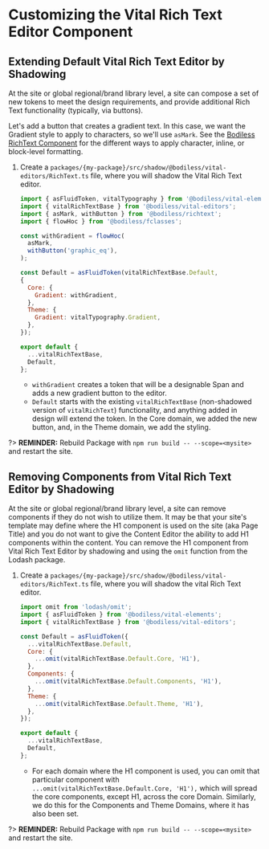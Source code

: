 # Customizing the Vital Rich Text Editor Component

## Extending Default Vital Rich Text Editor by Shadowing

At the site or global regional/brand library level, a site can compose a set of new tokens to meet
the design requirements, and provide additional Rich Text functionality (typically, via buttons).

Let's add a button that creates a gradient text. In this case, we want the Gradient style to apply
to characters, so we'll use `asMark`. See the [Bodiless RichText
Component](../../../../Components/Editors/RichText#component) for the different ways to apply
character, inline, or block-level formatting.

01. Create a `packages/{my-package}/src/shadow/@bodiless/vital-editors/RichText.ts` file, where you
    will shadow the Vital Rich Text editor.

    ```js
    import { asFluidToken, vitalTypography } from '@bodiless/vital-elements';
    import { vitalRichTextBase } from '@bodiless/vital-editors';
    import { asMark, withButton } from '@bodiless/richtext';
    import { flowHoc } from '@bodiless/fclasses';

    const withGradient = flowHoc(
      asMark,
      withButton('graphic_eq'),
    );

    const Default = asFluidToken(vitalRichTextBase.Default,
    {
      Core: {
        Gradient: withGradient,
      },
      Theme: {
        Gradient: vitalTypography.Gradient,
      },
    });

    export default {
      ...vitalRichTextBase,
      Default,
    };
    ```

    - `withGradient` creates a token that will be a designable Span and adds a new gradient button
      to the editor.
    - `Default` starts with the existing `vitalRichTextBase` (non-shadowed version of
      `vitalRichText`) functionality, and anything added in design will extend the token. In the
      Core domain, we added the new button, and, in the Theme domain, we add the styling.

?> **REMINDER:** Rebuild Package with `npm run build -- --scope=<mysite>` and restart the site.

## Removing Components from Vital Rich Text Editor by Shadowing

At the site or global regional/brand library level, a site can remove components if they do not wish
to utilize them. It may be that your site's template may define where the H1 component is used on
the site (aka Page Title) and you do not want to give the Content Editor the ability to add H1
components within the content. You can remove the H1 component from Vital Rich Text Editor by
shadowing and using the `omit` function from the Lodash package.

01. Create a `packages/{my-package}/src/shadow/@bodiless/vital-editors/RichText.ts` file, where you
    will shadow the vital Rich Text editor.

    ```js
    import omit from 'lodash/omit';
    import { asFluidToken } from '@bodiless/vital-elements';
    import { vitalRichTextBase } from '@bodiless/vital-editors';

    const Default = asFluidToken({
      ...vitalRichTextBase.Default,
      Core: {
        ...omit(vitalRichTextBase.Default.Core, 'H1'),
      },
      Components: {
        ...omit(vitalRichTextBase.Default.Components, 'H1'),
      },
      Theme: {
        ...omit(vitalRichTextBase.Default.Theme, 'H1'),
      },
    });

    export default {
      ...vitalRichTextBase,
      Default,
    };
    ```

    - For each domain where the H1 component is used, you can omit that particular component with
      `...omit(vitalRichTextBase.Default.Core, 'H1'),` which will spread the core components, except
      H1, across the core Domain. Similarly, we do this for the Components and Theme Domains, where
      it has also been set.

?> **REMINDER:** Rebuild Package with `npm run build -- --scope=<mysite>` and restart the site.
